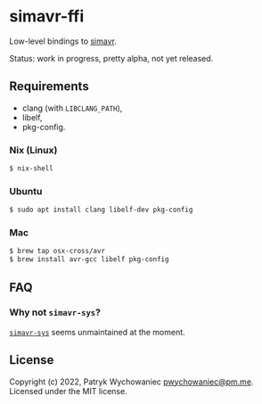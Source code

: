 # simavr-ffi

Low-level bindings to [simavr](https://github.com/buserror/simavr).

Status: work in progress, pretty alpha, not yet released.

## Requirements

- clang (with `LIBCLANG_PATH`),
- libelf,
- pkg-config.

### Nix (Linux)

``` bash
$ nix-shell
```

### Ubuntu

```bash
$ sudo apt install clang libelf-dev pkg-config
```

### Mac

```bash
$ brew tap osx-cross/avr
$ brew install avr-gcc libelf pkg-config
```

## FAQ

### Why not `simavr-sys`?

[`simavr-sys`](https://github.com/dylanmckay/simavr-sim) seems unmaintained at
the moment.

## License

Copyright (c) 2022, Patryk Wychowaniec <pwychowaniec@pm.me>.    
Licensed under the MIT license.
